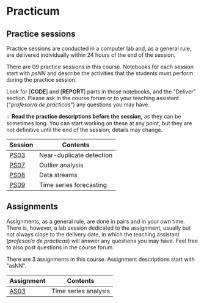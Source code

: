 # Practicum

## Practice sessions

Practice sessions are conducted in a computer lab and, as a general rule, are delivered individually within 24 hours of the end of the session.

There are 09 practice sessions in this course. Notebooks for each session start with *psNN* and describe the activities that the students must perform during the practice session.

Look for [**CODE**] and [**REPORT**] parts in those notebooks, and the "Deliver" section. Please ask in the course forum or to your teaching assistant ("*profesor/a de prácticas*") any questions you may have.

:bulb: **Read the practice descriptions before the session,** as they can be sometimes long. You can start working on these at any point, but they are not definitive until the end of the session; details may change.

| Session                               | Contents |
|---------------------------------------|----------|
| [PS03](ps03_near_duplicates.ipynb)    | Near-duplicate detection |
| [PS07](ps07_outlier_analysis.ipynb)   | Outlier analysis |
| [PS08](ps08_data_streams.ipynb)       | Data streams |
| [PS09](ps09_forecasting.ipynb)        | Time series forecasting |

## Assignments

Assignments, as a general rule, are done in pairs and in your own time. There is, however, a lab session dedicated to the assignment, usually but not always close to the delivery date, in which the teaching assistant (*profesor/a de prácticas*) will answer any questions you may have. Feel free to also post questions in the course forum.

There are 3 assignments in this course. Assignment descriptions start with "asNN".

| Assignment                              | Contents |
|-----------------------------------------|----------|
| [AS03](as03_time_series_analysis.ipynb) | Time series analysis |
